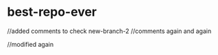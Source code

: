 # best-repo-ever
//added comments to check
new-branch-2
//comments again and again

//modified again
